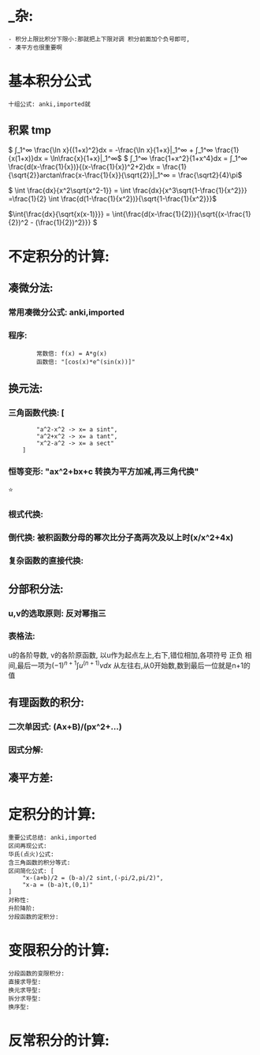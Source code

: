 # _杂: 
    - 积分上限比积分下限小:那就把上下限对调 积分前面加个负号即可,
    - 凑平方也很重要啊


# 基本积分公式
    十组公式: anki,imported就
## 积累 tmp
$ ∫_1^∞ \frac{\ln x}{(1+x)^2}dx =  -\frac{\ln x}{1+x}|_1^∞ + ∫_1^∞ \frac{1}{x(1+x)}dx = \ln\frac{x}{1+x}|_1^∞$
$ ∫_1^∞ \frac{1+x^2}{1+x^4}dx =  ∫_1^∞ \frac{d(x-\frac{1}{x})}{(x-\frac{1}{x})^2+2}dx = \frac{1}{\sqrt{2}}arctan\frac{x-\frac{1}{x}}{\sqrt{2}}|_1^∞ = \frac{\sqrt2}{4}\pi$

$ \int \frac{dx}{x^2\sqrt{x^2-1}} = \int \frac{dx}{x^3\sqrt{1-\frac{1}{x^2}}} =\frac{1}{2} \int \frac{d(1-\frac{1}{x^2})}{\sqrt{1-\frac{1}{x^2}}}$

$\int{\frac{dx}{\sqrt{x(x-1)}}}  = \int{\frac{d(x-\frac{1}{2})}{\sqrt{(x-\frac{1}{2})^2 - (\frac{1}{2})^2}}} $
# 不定积分的计算:
## 凑微分法:
### 常用凑微分公式: anki,imported
### 程序:
            常数倍: f(x) = A*g(x)
            函数倍: "[cos(x)*e^(sin(x))]"
## 换元法:
### 三角函数代换: [
            "a^2-x^2 -> x= a sint",
            "a^2+x^2 -> x= a tant",
            "x^2-a^2 -> x= a sect"
        ]
### 恒等变形: "ax^2+bx+c 转换为平方加减,再三角代换" 
:star:
### 根式代换: 
### 倒代换: 被积函数分母的幂次比分子高两次及以上时(x/x^2+4x)
### 复杂函数的直接代换: 

## 分部积分法:
### u,v的选取原则: 反对幂指三
### 表格法:
u的各阶导数,
v的各阶原函数,
以u作为起点左上,右下,错位相加,各项符号 正负 相间,最后一项为$(-1)^{n+1}∫u^{(n+1)}vdx$
从左往右,从0开始数,数到最后一位就是n+1的值


## 有理函数的积分:
### 二次单因式: (Ax+B)/(px^2+...)
### 因式分解:
## 凑平方差:
# 定积分的计算:
    重要公式总结: anki,imported
    区间再现公式:
    华氏(点火)公式:
    含三角函数的积分等式:
    区间简化公式: [
        "x-(a+b)/2 = (b-a)/2 sint,(-pi/2,pi/2)",
        "x-a = (b-a)t,(0,1)"
    ]
    对称性:
    升阶降阶:
    分段函数的定积分:
# 变限积分的计算:
    分段函数的变限积分:
    直接求导型:
    换元求导型:
    拆分求导型:
    换序型:
# 反常积分的计算: